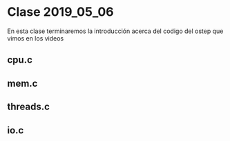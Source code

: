 # Clase 2019_05_06 


En esta clase terminaremos la introducción acerca del codigo del ostep que vimos en los videos

## cpu.c

## mem.c

## threads.c

## io.c

